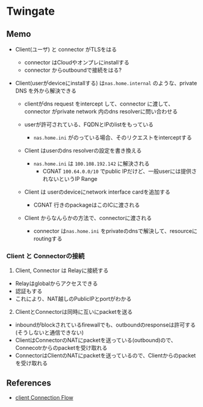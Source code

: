# Twingate

## Memo

* Client(ユーザ) と connector がTLSをはる
  * connector はCloudやオンプレにinstallする
  * connector からoutboundで接続をはる?

* Client(userがdeviceにinstallする) は`nas.home.internal` のような、private DNS を外から解決できる
  * clientがdns request をintercept して、connector に渡して、connector がprivate network 内のdns resolverに問い合わせる

  * userが許可されている、FQDNとIPのlistをもっている
    * `nas.home.ini` がのっている場合、そのリクエストをinterceptする

  * Client はuserのdns resolverの設定を書き換える
    * `nas.home.ini` は `100.108.192.142` に解決される
      * CGNAT `100.64.0.0/10` でpublic IPだけど、一般userには提供されないというIP Range

  * Client は userのdeviceにnetwork interface cardを追加する
    * CGNAT 行きのpackageはこのICに渡される

  * Client からなんらかの方法で、connectorに渡される
    * connector は`nas.home.ini` をprivateのdnsで解決して、resourceにroutingする


### Client と Connectorの接続

1. Client, Connector は Relayに接続する
  * Relayはglobalからアクセスできる
  * 認証もする
  * これにより、NAT越しのPublicIPとportがわかる

2. ClientとConnectorは同時に互いにpacketを送る
  * inboundがblockされているfirewallでも、outboundのresponseは許可する(そうしないと通信できない)
  * ClientはConnectorのNATにpacketを送っている(outbound)ので、Connecotrからのpacketを受け取れる
  * ConnectorはClientのNATにpacketを送っているので、Clientからのpacketを受け取れる


## References

* [client Connection Flow](https://www.twingate.com/docs/client-connection-flow)
